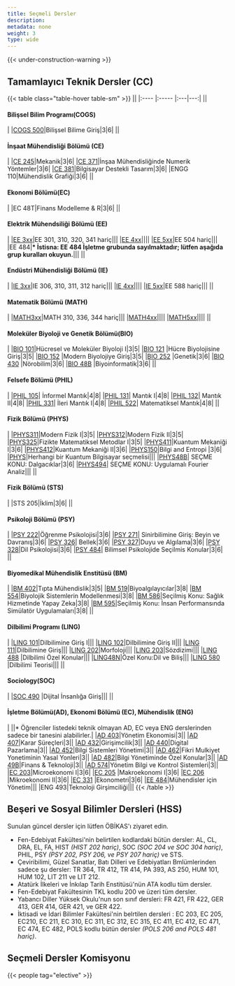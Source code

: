 ```yaml
---
title: Seçmeli Dersler
description:
metadata: none
weight: 3
type: wide
---
```


{{< under-construction-warning >}}

## Tamamlayıcı Teknik Dersler (CC)

<!-- prettier-ignore-start -->
{{< table class="table-hover table-sm" >}}
||
|:---- |:----- |:---|---:|
|| <h4>Bilişsel Bilim Programı(COGS)</h4>|
|[COGS 500](https://cogsci.bogazici.edu.tr/tr/courses)|Bilişsel Bilime Giriş|3|6|
|| <h4>İnşaat Mühendisliği Bölümü (CE)</h4>|
|[CE 245](http://www.ce.bogazici.edu.tr/?q=course-list-undergraduate)|Mekanik|3|6|
|[CE 371](http://www.ce.bogazici.edu.tr/?q=course-list-undergraduate)|İnşaa Mühendisliğinde Numerik Yöntemler|3|6|
|[CE 381](http://www.ce.bogazici.edu.tr/?q=course-list-undergraduate)|Bilgisayar Destekli Tasarım|3|6|
|ENGG 110|Mühendislik Grafiği|3|6|
||<h4>Ekonomi Bölümü(EC)</h4>|
|EC 48T|Finans Modelleme & R|3|6|
|| <h4>Elektrik Mühendsiliği Bölümü (EE)</h4>|
|[EE 3xx](https://ee.bogazici.edu.tr/tr/undergraduate-courses)|EE 301, 310, 320, 341 hariç|||
|[EE 4xx](https://ee.bogazici.edu.tr/tr/undergraduate-courses)||||
|[EE 5xx](https://ee.bogazici.edu.tr/tr/graduate-courses)|EE 504 hariç|||
|EE 484|**\* İstisna: EE 484 İşletme grubunda sayılmaktadır; lütfen aşağıda grup kuralları okuyun.**|||
|| <h4>Endüstri Mühendisliği Bölümü (IE)</h4>|
|[IE 3xx](https://ie.bogazici.edu.tr/tr/undergraduate-courses)|IE 306, 310, 311, 312 hariç|||
|[IE 4xx](https://ie.bogazici.edu.tr/tr/undergraduate-courses)||||
|[IE 5xx](https://ie.bogazici.edu.tr/tr/graduate-courses)|EE 588 hariç|||
|| <h4>Matematik Bölümü (MATH)</h4>|
|[MATH3xx](https://math.bogazici.edu.tr/tr/undergraduate-courses#:~:text=Math%20323)|MATH 310, 336, 344 hariç|||
|[MATH4xx](https://math.bogazici.edu.tr/tr/undergraduate-courses#:~:text=Math%20401)||||
|[MATH5xx](https://math.bogazici.edu.tr/tr/graduate-courses)||||
|| <h4>Moleküler Biyoloji ve Genetik Bölümü(BIO)</h4>|
|[BIO 101](https://mbg.bogazici.edu.tr/tr/undergraduate-courses#:~:text=BIO%20101)|Hücresel ve Moleküler Biyoloji I|3|5|
|[BIO 121](https://mbg.bogazici.edu.tr/tr/undergraduate-courses#:~:text=BIO%20121) |Hücre Biyolojisine Giriş|3|5|
|[BIO 152](https://mbg.bogazici.edu.tr/tr/undergraduate-courses#:~:text=BIO%20152) |Modern Biyolojiye Giriş|3|5|
|[BIO 252](https://mbg.bogazici.edu.tr/tr/undergraduate-courses#:~:text=BIO%20252) |Genetik|3|6|
|[BIO 430](https://mbg.bogazici.edu.tr/tr/undergraduate-courses#:~:text=BIO%20430) |Nörobilim|3|6|
|[BIO 48B](https://mbg.bogazici.edu.tr/tr/undergraduate-courses) |Biyoinformatik|3|6|
|| <h4>Felsefe Bölümü (PHIL)</h4>|
|[PHIL 105](https://phil.bogazici.edu.tr/tr/undergraduate-courses#:~:text=PHIL%20105)| İnformel Mantık|4|8|
|[PHIL 131](https://phil.bogazici.edu.tr/tr/undergraduate-courses#:~:text=PHIL%20131)| Mantık I|4|8|
|[PHIL 132](https://phil.bogazici.edu.tr/tr/undergraduate-courses#:~:text=PHIL%20132)| Mantık II|4|8|
|[PHIL 331](https://phil.bogazici.edu.tr/tr/undergraduate-courses)| İleri Mantık I|4|8|
|[PHIL 522](https://phil.bogazici.edu.tr/tr/past-ma-course-catalogue#~:text=PHIL%20522)| Matematiksel Mantık|4|8|
|| <h4>Fizik Bölümü (PHYS)</h4>|
|[PHYS311](https://phys.bogazici.edu.tr/tr/all-physics-courses#:~:text=PHYS%20311)|Modern Fizik I|3|5|
|[PHYS312](https://phys.bogazici.edu.tr/tr/all-physics-courses#:~:text=PHYS%20312)|Modern Fizik II|3|5|
|[PHYS325](https://phys.bogazici.edu.tr/tr/all-physics-courses#:~:text=PHYS%20325)|Fizikte Matematiksel Metodlar I|3|5|
|[PHYS411](https://phys.bogazici.edu.tr/tr/all-physics-courses#:~:text=PHYS%20411)|Kuantum Mekaniği I|3|6|
|[PHYS412](https://phys.bogazici.edu.tr/tr/all-physics-courses#:~:text=PHYS%20412)|Kuantum Mekaniği II|3|6|
|[PHYS150](https://phys.bogazici.edu.tr/tr/all-physics-courses)|Bilgi and Entropi |3|6|
|[PHYS](https://phys.bogazici.edu.tr/tr/all-physics-courses)|Herhangi bir Kuantum Bilgisayar seçmelisi|||
|[PHYS48B](https://phys.bogazici.edu.tr/tr/all-physics-courses)| SEÇME KONU: Dalgacıklar|3|6|
|[PHYS494](https://phys.bogazici.edu.tr/tr/all-physics-courses)| SEÇME KONU: Uygulamalı Fourier Analiz|||
|| <h4>Fizik Bölümü (STS)</h4>|
|STS 205|İklim|3|6|
|| <h4>Psikoloji Bölümü (PSY)</h4>|
|[PSY 222](https://bogazici.edu.tr/tr-TR/Content/Akademik/Lisans_Katalogu/FenEdebiyat_Fakultesi/Psikoloji_Bolumu#:~:text=PSY%20222%20Learning)|Öğrenme Psikolojisi|3|6|
|[PSY 271](https://bogazici.edu.tr/tr-TR/Content/Akademik/Lisans_Katalogu/FenEdebiyat_Fakultesi/Psikoloji_Bolumu#:~:text=PSY%20271)| Sinirbilimine Giriş: Beyin ve Davranış|3|6|
|[PSY 326](https://bogazici.edu.tr/tr-TR/Content/Akademik/Lisans_Katalogu/FenEdebiyat_Fakultesi/Psikoloji_Bolumu#:~:text=PSY%20326)| Bellek|3|6|
|[PSY 327](https://bogazici.edu.tr/tr-TR/Content/Akademik/Lisans_Katalogu/FenEdebiyat_Fakultesi/Psikoloji_Bolumu#:~:text=PSY%20327)|Duyu ve Algılama|3|6|
|[PSY 328](https://bogazici.edu.tr/tr-TR/Content/Akademik/Lisans_Katalogu/FenEdebiyat_Fakultesi/Psikoloji_Bolumu#:~:text=PSY%20328)|Dil Psikolojisi|3|6|
|[PSY 484](https://bogazici.edu.tr/tr-TR/Content/Akademik/Lisans_Katalogu/FenEdebiyat_Fakultesi/Psikoloji_Bolumu#:~:text=PSY%20484)| Bilimsel Psikolojide Seçilmis Konular|3|6|
|| <h4>Biyomedikal Mühendislik Enstitüsü (BM)</h4>|
|[BM 402](https://bme.bogazici.edu.tr/tr/ders-tanimlari)|Tıpta Mühendislik|3|5|
|[BM 519](https://bme.bogazici.edu.tr/tr/ders-tanimlari)|Biyoalgılayıcılar|3|8|
|[BM 554](https://bme.bogazici.edu.tr/tr/ders-tanimlari)|Biyolojik Sistemlerin Modellenmesi|3|8|
|[BM 586](https://bme.bogazici.edu.tr/tr/ders-tanimlari)|Seçilmiş Konu: Sağlık Hizmetinde Yapay Zeka|3|8|
|[BM 595](https://bme.bogazici.edu.tr/tr/ders-tanimlari)|Seçilmiş Konu: İnsan Performansında Simülatör Uygulamaları|3|8|
|| <h4>Dilbilimi Programı (LING)</h4>|
|[LING 101](https://linguistics.bogazici.edu.tr/tr/undergraduate-courses#:~:text=LING%20101)|Dilbilimine Giriş I|||
|[LING 102](https://linguistics.bogazici.edu.tr/tr/undergraduate-courses#:~:text=LING%20102)|Dilbilimine Giriş II|||
|[LING 111](https://linguistics.bogazici.edu.tr/tr/undergraduate-courses#:~:text=LING%20111)|Dilbilimine Giriş|||
|[LING 202](https://linguistics.bogazici.edu.tr/tr/undergraduate-courses#:~:text=LING%20202)|Morfoloji|||
|[LING 203](https://linguistics.bogazici.edu.tr/tr/undergraduate-courses#:~:text=LING%20203)|Sözdizimi|||
|[LING 488](https://linguistics.bogazici.edu.tr/tr/undergraduate-courses#:~:text=LING%2048) |Dilbilimi Özel Konular|||
|[LING48N](https://linguistics.bogazici.edu.tr/tr/undergraduate-courses#:~:text=LING%2048)|Özel Konu:Dil ve Biliş|||
|[LING 580](https://linguistics.bogazici.edu.tr/tr/ma-course-list#:~:text=LING%2058) |Dilbilimi Teorisi|||
|| <h4>Sociology(SOC)</h4>|
|[SOC 490](https://sociology.bogazici.edu.tr/tr/undergraduate-courses) |Dijital İnsanlığa Giriş|||
|| <h4>İşletme Bölümü(AD), Ekonomi Bölümü (EC), Mühendislik (ENG)</h4>|
||* Öğrenciler listedeki teknik olmayan AD, EC veya ENG derslerinden sadece bir tanesini alabilirler.|
|[AD 403](https://mgmt.bogazici.edu.tr/tr/course-descriptions)|Yönetim Ekonomisi|3||
|[AD 407](https://mgmt.bogazici.edu.tr/tr/course-descriptions)|Karar Süreçleri|3||
|[AD 432](https://mgmt.bogazici.edu.tr/tr/course-descriptions)|Girişimcilik|3||
|[AD 440](https://mgmt.bogazici.edu.tr/tr/course-descriptions)|Digital Pazarlama|3||
|[AD 452](https://mgmt.bogazici.edu.tr/tr/course-descriptions)|Bilgi Sistemleri Yönetimi|3||
|[AD 462](https://mgmt.bogazici.edu.tr/tr/course-descriptions)|Fikri Mulkiyet Yonetiminin Yasal Yonleri|3||
|[AD 482](https://mgmt.bogazici.edu.tr/tr/course-descriptions)|Bilgi Yönetiminde Özel Konular|3||
|[AD 49B](https://mgmt.bogazici.edu.tr/tr/course-descriptions)|Finans & Teknoloji|3||
|[AD 574](https://mgmt.bogazici.edu.tr/tr/ma/course-descriptions)|Yönetim Bilgi ve Kontrol Sistemleri|3||
|[EC 203](https://econ.bogazici.edu.tr/tr/undergraduate-courses)|Microekonomi I|3|6|
|[EC 205](https://econ.bogazici.edu.tr/tr/undergraduate-courses) |Makroekonomi I|3|6|
|[EC 206](https://econ.bogazici.edu.tr/tr/undergraduate-courses) |Mikroekonomi II|3|6|
|[EC 331](https://econ.bogazici.edu.tr/tr/undergraduate-courses) |Ekonometri|3|6|
|[EE 484](https://econ.bogazici.edu.tr/tr/undergraduate-courses)|Mühendisler için Yönetim|||
|ENG 493|Teknoloji Girşimciliği|||
{{< /table >}}
<!-- prettier-ignore-end -->

## Beşeri ve Sosyal Bilimler Dersleri (HSS)

Sunulan güncel dersler için lütfen ÖBİKAS'ı ziyaret edin.

<ul>
    <li>Fen-Edebiyat Fakültesi'nin belirtilen kodlardaki bütün dersler: AL, CL, DRA, EL, FA, HIST <em>(HIST 202 hariç)</em>, SOC <em>(SOC 204 ve SOC 304 hariç)</em>, PHIL, PSY <em>(PSY 202, PSY 206, ve PSY 207 hariç)</em> ve STS.</li>
    <li> Çeviribilimi, Güzel Sanatlar, Batı Dilleri ve Edebiyatları Bmlümlerinden sadece şu dersler: TR 364, TR 412, TR 414, PA 393, AS 250, HUM 101, HUM 102, LIT 211 ve LIT 212.</li>
    <li>Atatürk İlkeleri ve İnkılap Tarih Enstitüsü'nün ATA kodlu tüm dersler.</li>
    <li>Fen-Edebiyat Fakültesinin TKL kodlu 200 ve üzeri tüm dersler.</li>
    <li>Yabancı Diller Yüksek Okulu'nun son sınıf dersleri: FR 421, FR 422, GER 413, GER 414, GER 421, ve GER 422.</li>
    <li>İktisadi ve İdari Bilimler Fakültesi'nin belrtilen dersleri : EC 203, EC 205, EC210, EC 211, EC 310, EC 311, EC 312, EC 315, EC 411, EC 412, EC 471, EC 474, EC 482, POLS kodlu bütün dersler <em>(POLS 206 and POLS 481 hariç)</em>.</li>
</ul>

## Seçmeli Dersler Komisyonu

{{< people tag="elective" >}}
